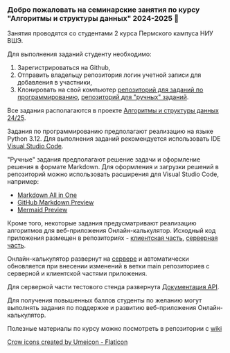 ### Добро пожаловать на семинарские занятия по курсу "Алгоритмы и структуры данных" 2024-2025 👋

Занятия проводятся со студентами 2 курса Пермского кампуса НИУ ВШЭ.

Для выполнения заданий студенту необходимо:
1. Зарегистрироваться на Github,
2. Отправить владельцу репозитория логин учетной записи для добавления в участники,
3. Клонировать на свой компьютер [репозиторий для заданий по программированию](https://github.com/hse-algo-24-crow/code-tasks-crow), [репозиторий для "ручных" заданий](https://github.com/hse-algo-24-crow/manual-tasks-crow).

Все задания располагаются в проекте [Алгоритмы и структуры данных 24/25](https://github.com/orgs/hse-algo-24-crow/projects/2).

Задания по программированию предполагают реализацию на языке Python 3.12. Для выполнения заданий рекомендуется использовать IDE [Visual Studio Code](https://code.visualstudio.com/).

"Ручные" задания предполагают решение задачи и оформление решения в формате Markdown. Для оформления и загрузки решений в репозиторий можно использовать расширения для Visual Studio Code, например:
- [Markdown All in One](https://marketplace.visualstudio.com/items?itemName=yzhang.markdown-all-in-one)
- [GitHub Markdown Preview](https://marketplace.visualstudio.com/items?itemName=bierner.github-markdown-preview)
- [Mermaid Preview](https://marketplace.visualstudio.com/items?itemName=vstirbu.vscode-mermaid-preview)

Кроме того, некоторые задания предусматривают реализацию алгоритмов для веб-приложения Онлайн-калькулятор. Исходный код приложения размещен в репозиториях - [клиентская часть](https://github.com/hse-algo-24-crow/algoscalc-front-crow), 
[серверная часть](https://github.com/hse-algo-24-crow/algoscalc-back-crow).

Онлайн-калькулятор развернут на [сервере](https://crow.ommat.ru) и автоматически обновляется при внесении изменений в ветки main репозиториев с серверной и клиентской частями приложения.

Для серверной части тестового стенда развернута [Документация API](https://crow.ommat.ru/docs).

Для получения повышенных баллов студенты по желанию могут выполнять задания по поддержке и развитию веб-приложения Онлайн-калькулятор.

Полезные материалы по курсу можно посмотреть в репозитории с [wiki](https://github.com/hse-algo-24-crow/docs-crow/wiki)

<a href="https://www.flaticon.com/free-icons/crow" title="crow icons">Crow icons created by Umeicon - Flaticon</a>
